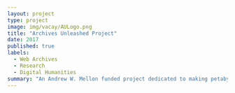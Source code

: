 ```yaml
---
layout: project
type: project
image: img/vacay/AULogo.png
title: "Archives Unleashed Project"
date: 2017
published: true
labels:
  - Web Archives
  - Research
  - Digital Humanities
summary: "An Andrew W. Mellon funded project dedicated to making petabytes of historical internet content accessible to scholars and others interested in researching the recent past"
---
```


